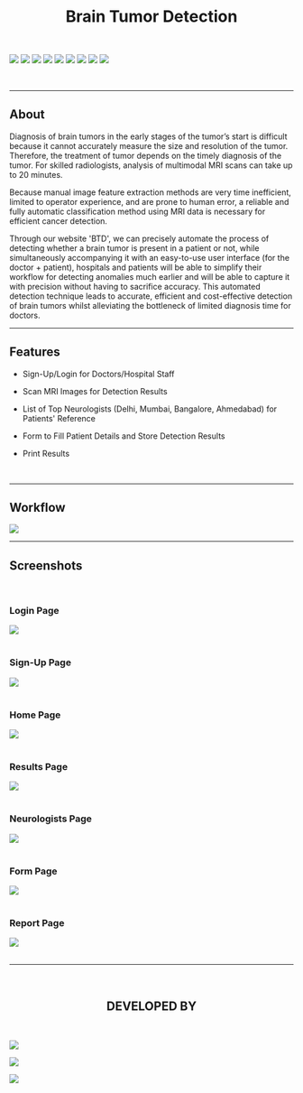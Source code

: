 <h1 align="center">Brain Tumor Detection</h1>

<!-- <div align="center">
<img align="center" src="Readme_Assets\V-Shop Logo.png" height="250px"> 
</div> -->

<br>

[![](https://img.shields.io/badge/Made_with-SQLite-green?style=for-the-badge&logo=SQLite)](https://www.sqlite.org/index.html)
[![](https://img.shields.io/badge/Made_with-Flask-green?style=for-the-badge&logo=Flask)](https://flask.palletsprojects.com/en/1.1.x/)
[![](https://img.shields.io/badge/Made_with-HTML-green?style=for-the-badge&logo=HTML)](https://html.com/)
[![](https://img.shields.io/badge/Made_with-CSS-green?style=for-the-badge&logo=CSS)](https://www.w3.org/Style/CSS/Overview.en.html)
[![](https://img.shields.io/badge/Made_with-JavaScript-green?style=for-the-badge&logo=javaScript)](https://www.javascript.com/)
[![](https://img.shields.io/badge/Made_with-Opencv-green?style=for-the-badge&logo=opencv)](https://opencv.org)
[![](https://img.shields.io/badge/Made_with-Python-green?style=for-the-badge&logo=python)](https://www.python.org)
[![](https://img.shields.io/badge/Made_with-Tensorflow-green?style=for-the-badge&logo=tensorflow)](https://www.tensorflow.org)
[![](https://img.shields.io/badge/Made_with-Bootstrap-green?style=for-the-badge&logo=Bootstrap)](https://getbootstrap.com/)


</br>

</div>



---
<h2><strong>About</h2></strong>
<p>Diagnosis of brain tumors in the early stages of the tumor’s start is difficult because it cannot accurately measure the size and resolution of the tumor. Therefore, the treatment of tumor depends on the timely diagnosis of the tumor. For skilled radiologists, analysis of multimodal MRI scans can take up to 20 minutes. </p>

<p>Because manual image feature extraction methods are very time inefficient, limited to operator experience, and are prone to human error, a reliable and fully automatic classification method using MRI data is necessary for efficient cancer detection. 
  </p>


<p>Through our website 'BTD', we can precisely automate the process of detecting whether a brain tumor is present in a patient or not, while simultaneously accompanying it with an easy-to-use user interface (for the doctor + patient), hospitals and patients will be able to simplify their workflow for detecting anomalies much earlier and will be able to capture it with precision without having to sacrifice accuracy. This automated detection technique leads to accurate, efficient and cost-effective detection of brain tumors whilst alleviating the bottleneck of limited diagnosis time for doctors.  
</p>

<!-- <p><strong>Link to Demo Videos and Body Segmentation Model:</strong>
https://drive.google.com/drive/folders/1T-GQfl3ogf-KyzS4cY9UPIjahOKtnJ9E?usp=sharing
</p>
<br> -->

---

<h2><strong>Features</h2></strong>

* Sign-Up/Login for Doctors/Hospital Staff

* Scan MRI Images for Detection Results​

* List of Top Neurologists (Delhi, Mumbai, Bangalore, Ahmedabad) for Patients' Reference   ​

* Form to Fill Patient Details and Store Detection Results 

* Print Results

<br>

---

<h2><strong>Workflow</h2></strong>

<img src="readme_assets/MP final Flow Diagram.png"> <br>


---

<h2><strong>Screenshots</strong></h2>
<br>
<div>
<h3>Login Page</h3>
<img src="readme_assets/login.PNG">
<br><br>
<h3>Sign-Up Page</h3>
<img src="readme_assets/signup.PNG">
<br><br>
<h3>Home Page</h3>
<img src="readme_assets/mainPage.PNG">
<br><br>
<h3>Results Page</h3>
<img src="readme_assets/detectionResult.PNG">
<br><br>
<h3>Neurologists Page</h3>
<img src="readme_assets/doctors.PNG">
<br><br>
<h3>Form Page</h3>
<img src="readme_assets/form.PNG">
<br><br>
<h3>Report Page</h3>
<img src="readme_assets/report.PNG">
<br><br>
</div>

</div>



---



<br>
<h2 align="center"><b>DEVELOPED BY</b></h2><br>


[![](https://img.shields.io/badge/LinkedIn-Priyanka_Hotchandani-blue?style=for-the-badge&logo=linkedin)](https://www.linkedin.com/in/priyanka-hotchandani/)

[![](https://img.shields.io/badge/LinkedIn-Prachi_Randeria-blue?style=for-the-badge&logo=linkedin)](https://www.linkedin.com/in/prachi-randeria/)

[![](https://img.shields.io/badge/LinkedIn-Vaishnavi_Patil-blue?style=for-the-badge&logo=linkedin)](https://www.linkedin.com/in/vaishnavi-patil-79773a1a7/)
 
